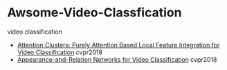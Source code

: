 # Awsome-Video-Classfication
video classification

- [Attention Clusters: Purely Attention Based
Local Feature Integration for Video Classification](http://openaccess.thecvf.com/content_cvpr_2018/papers/Long_Attention_Clusters_Purely_CVPR_2018_paper.pdf) cvpr2018
- [Appearance-and-Relation Networks for Video Classification](http://openaccess.thecvf.com/content_cvpr_2018/papers/Wang_Appearance-and-Relation_Networks_for_CVPR_2018_paper.pdf) cvpr2018
